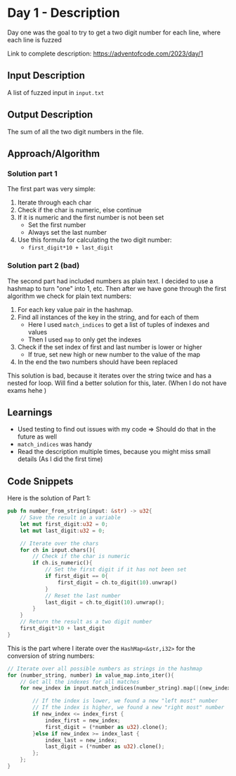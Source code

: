 # Day 1 - Description

Day one was the goal to try to get a two digit number for each line, where each line is fuzzed 

Link to complete description: https://adventofcode.com/2023/day/1

## Input Description

A list of fuzzed input in `input.txt`


## Output Description

The sum of all the two digit numbers in the file. 

## Approach/Algorithm


### Solution part 1 
The first part was very simple:
1. Iterate through each char
2. Check if the char is numeric, else continue
3. If it is numeric and the first number is not been set 
    - Set the first number
    - Always set the last number
4. Use this formula for calculating the two digit number:
    - `first_digit*10 + last_digit`

### Solution part 2 (bad)
The second part had included numbers as plain text. I decided to use a hashmap to turn "one" into 1, etc.
Then after we have gone through the first algorithm we check for plain text numbers:

1. For each key value pair in the hashmap. 
2. Find all instances of the key in the string, and for each of them
    - Here I used `match_indices` to get a list of tuples of indexes and values
    - Then I used `map` to only get the indexes
3. Check if the set index of first and last number is lower or higher
    - If true, set new high or new number to the value of the map
4. In the end the two numbers should have been replaced


This solution is bad, because it iterates over the string twice and has a nested for loop. 
Will find a better solution for this, later. (When I do not have exams hehe )

## Learnings

- Used testing to find out issues with my code => Should do that in the future as well
- `match_indices` was handy
- Read the description multiple times, because you might miss small details (As I did the first time)

## Code Snippets


Here is the solution of Part 1:

```rust 
pub fn number_from_string(input: &str) -> u32{
    // Save the result in a variable 
    let mut first_digit:u32 = 0;
    let mut last_digit:u32 = 0;

    // Iterate over the chars 
    for ch in input.chars(){
        // Check if the char is numeric
        if ch.is_numeric(){
            // Set the first digit if it has not been set
            if first_digit == 0{
                first_digit = ch.to_digit(10).unwrap()
            }
            // Reset the last number 
            last_digit = ch.to_digit(10).unwrap();
        }
    }
    // Return the result as a two digit number
    first_digit*10 + last_digit
}
```


This is the part where I iterate over the `HashMap<&str,i32>` for the conversion of string numbers:

```rust
// Iterate over all possible numbers as strings in the hashmap
for (number_string, number) in value_map.into_iter(){
    // Get all the indexes for all matches 
    for new_index in input.match_indices(number_string).map(|(new_index,_)| new_index){

        // If the index is lower, we found a new "left most" number
        // If the index is higher, we found a new "right most" number
        if new_index <= index_first {
            index_first = new_index; 
            first_digit = (*number as u32).clone();
        }else if new_index >= index_last {
            index_last = new_index;
            last_digit = (*number as u32).clone();
        };
    };
}
```

